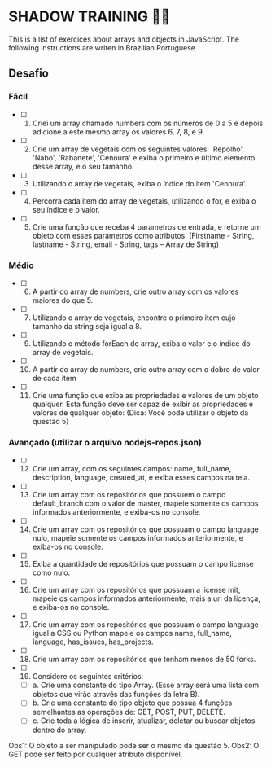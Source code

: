 # SHADOW TRAINING 💪🥋
This is a list of exercices about arrays and objects in JavaScript.
The following instructions are writen in Brazilian Portuguese.

## Desafio
### Fácil
- [ ] 1. Criei um array chamado numbers com os números de 0 a 5 e depois adicione a este mesmo array os valores 6, 7, 8, e 9.
- [ ] 2. Crie um array de vegetais com os seguintes valores: 'Repolho', 'Nabo', 'Rabanete', 'Cenoura' e exiba o primeiro e último elemento desse array, e o seu tamanho.
- [ ] 3. Utilizando o array de vegetais, exiba o índice do item 'Cenoura'.
- [ ] 4. Percorra cada item do array de vegetais, utilizando o for, e exiba o seu índice e o valor.
- [ ] 5. Crie uma função que receba 4 parametros de entrada, e retorne um objeto com esses parametros como atributos.
  (Firstname - String,
  lastname - String,
  email - String,
  tags – Array de String)
  
### Médio
- [ ] 6. A partir do array de numbers, crie outro array com os valores maiores do que 5.
- [ ] 7. Utilizando o array de vegetais, encontre o primeiro item cujo tamanho da string seja igual a 8.
- [ ] 9. Utilizando o método forEach do array, exiba o valor e o índice do array de vegetais.
- [ ] 10. A partir do array de numbers, crie outro array com o dobro de valor de cada item
- [ ] 11. Crie uma função que exiba as propriedades e valores de um objeto qualquer. Esta função deve ser capaz de exibir as propriedades e valores de qualquer objeto: (Dica: Você pode utilizar o objeto da questão 5)

### Avançado (utilizar o arquivo **nodejs-repos.json**)
- [ ] 12. Crie um array, com os seguintes campos: name, full_name, description, language, created_at, e exiba esses campos na tela.
- [ ] 13. Crie um array com os repositórios que possuem o campo default_branch com o valor de master, mapeie somente os campos informados anteriormente, e exiba-os no console.
- [ ] 14. Crie um array com os repositórios que possuam o campo language nulo, mapeie somente os campos informados anteriormente, e exiba-os no console.
- [ ] 15. Exiba a quantidade de repositórios que possuam o campo license como nulo.
- [ ] 16. Crie um array com os repositórios que possuam a license mit, mapeie os campos informados anteriormente, mais a url da licença, e exiba-os no console.
- [ ] 17. Crie um array com os repositórios que possuam o campo language igual a CSS ou Python mapeie os campos name, full_name, language, has_issues, has_projects.
- [ ] 18. Crie um array com os repositórios que tenham menos de 50 forks.
- [ ] 19. Considere os seguintes critérios:
  - [ ] a. Crie uma constante do tipo Array. (Esse array será uma lista com objetos que virão através das funções da letra B).
  - [ ] b. Crie uma constante do tipo objeto que possua 4 funções semelhantes as operações de: GET, POST, PUT, DELETE.
  - [ ] c. Crie toda a lógica de inserir, atualizar, deletar ou buscar objetos dentro do array.
  
Obs1: O objeto a ser manipulado pode ser o mesmo da questão 5.
Obs2: O GET pode ser feito por qualquer atributo disponível.
  
